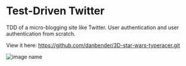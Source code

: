 Test-Driven Twitter
===================
TDD of a micro-blogging site like Twitter. User authentication and user authentication from scratch.

View it here: https://github.com/danbender/3D-star-wars-typeracer.git



![image name](http://imageishere)